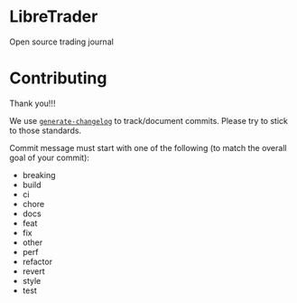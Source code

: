 # LibreTrader

Open source trading journal

# Contributing

Thank you!!!

We use [`generate-changelog`](https://github.com/lob/generate-changelog) to track/document commits. Please try to stick to those standards. 

Commit message must start with one of the following (to match the overall goal of your commit):

 - breaking
 - build
 - ci
 - chore
 - docs
 - feat
 - fix
 - other
 - perf
 - refactor
 - revert
 - style
 - test

